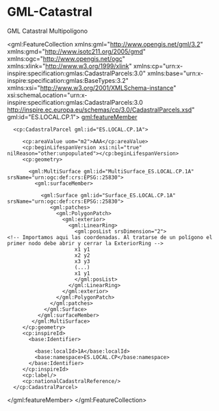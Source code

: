 # GML-Catastral
GML Catastral Multipolígono

<!-- GML Catastral Multipolígono  -->
<!-- Recomendaciones: el gml ID debe coincidir en todos los campos que lo referencian, las coordenadas deben figurar en sentido destrógiro (agujas de relog), no utilizar acentos-->
<?xml version="1.0" encoding="utf-8"?>
<gml:FeatureCollection xmlns:gml="http://www.opengis.net/gml/3.2" xmlns:gmd="http://www.isotc211.org/2005/gmd" xmlns:ogc="http://www.opengis.net/ogc" xmlns:xlink="http://www.w3.org/1999/xlink" xmlns:cp="urn:x-inspire:specification:gmlas:CadastralParcels:3.0" xmlns:base="urn:x-inspire:specification:gmlas:BaseTypes:3.2" xmlns:xsi="http://www.w3.org/2001/XMLSchema-instance" xsi:schemaLocation="urn:x-inspire:specification:gmlas:CadastralParcels:3.0 http://inspire.ec.europa.eu/schemas/cp/3.0/CadastralParcels.xsd" gml:id="ES.LOCAL.CP.1">
   <gml:featureMember>   
   <!-- Sustituir "1A" por nombre de geometría EJ.: NEW_PARCEL -->
      <cp:CadastralParcel gml:id="ES.LOCAL.CP.1A">      
   <!-- Sustituir "AAA" por área en m2. Redondear a la baja hasta .49 y al alza desde .50. No utilizar decimales -->   
         <cp:areaValue uom="m2">AAA</cp:areaValue>
         <cp:beginLifespanVersion xsi:nil="true" nilReason="other:unpopulated"></cp:beginLifespanVersion>
         <cp:geometry>          
   <!-- Indicar sistema de Srid sustituyendo EPSG::25830 -->
   <!-- Sustituir "1A" por nombre de geometría EJ.: NEW_PARCEL -->   
           <gml:MultiSurface gml:id="MultiSurface_ES.LOCAL.CP.1A" srsName="urn:ogc:def:crs:EPSG::25830"> 
             <gml:surfaceMember>             
   <!-- Indicar sistema de Srid sustituyendo EPSG::25830 --> 
   <!-- Sustituir "1A" por nombre de geometría EJ.: NEW_PARCEL -->
               <gml:Surface gml:id="Surface_ES.LOCAL.CP.1A" srsName="urn:ogc:def:crs:EPSG::25830">
                  <gml:patches>
                    <gml:PolygonPatch>
                      <gml:exterior>
                        <gml:LinearRing>
                          <gml:posList srsDimension="2">                          
    <!-- Importamos aqui las coordenadas. Al tratarse de un polígono el primer nodo debe abrir y cerrar la ExteriorRing --> 
                          x1 y1
                          x2 y2 
                          x3 y3
                          (...)
                          x1 y1
                          </gml:posList>
                        </gml:LinearRing>
                      </gml:exterior>
                    </gml:PolygonPatch>
                  </gml:patches>
                </gml:Surface>
              </gml:surfaceMember>
            </gml:MultiSurface>
         </cp:geometry>
         <cp:inspireId>
           <base:Identifier>           
<!-- Sustituir "1A" por nombre de geometría EJ.: NEW_PARCEL -->
             <base:localId>1A</base:localId>
             <base:namespace>ES.LOCAL.CP</base:namespace>
           </base:Identifier>
         </cp:inspireId>
         <cp:label/>
         <cp:nationalCadastralReference/>
      </cp:CadastralParcel>
   </gml:featureMember>
</gml:FeatureCollection>
